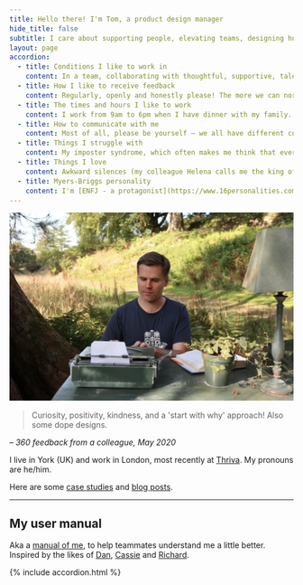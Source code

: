 ```yaml
---
title: Hello there! I'm Tom, a product design manager
hide_title: false
subtitle: I care about supporting people, elevating teams, designing human-centered products and shaping strategy.
layout: page
accordion: 
  - title: Conditions I like to work in
    content: In a team, collaborating with thoughtful, supportive, talented people. I like working remotely, but also get a buzz from the office environment and in-person chats. I like to be positive I've been told I'm always smiling at work – although I'm sure that's not true, and it's helpful to me to be honest if I'm feeling down. 
  - title: How I like to receive feedback
    content: Regularly, openly and honestly please! The more we can normalise this the better. I find the [COIN framework](https://www.mindtools.com/pages/article/COIN.htm) helpful.
  - title: The times and hours I like to work
    content: I work from 9am to 6pm when I have dinner with my family. All work devices etc are off beyond these times. I encourage others to do the same and I think leadership has an example to set, to help people achieve a good work-life balance and not burn out.
  - title: How to communicate with me
    content: Most of all, please be yourself – we all have different communication styles. But I'm also a sucker for a polite 'how are you?', please, thank you and light-hearted emojis. Slack's fine for simple, short messages, but for anything deeper or complicated I might suggest we have a proper chat. I may prefer to have a night's sleep before responding to something tricky. 
  - title: Things I struggle with
    content: My imposter syndrome, which often makes me think that everyone else knows better. I can get defensive during disagreements (did you know that's [hard-wired into our human brains?](https://podcasts.apple.com/gb/podcast/conflicted-is-there-a-route-to-better-disagreement-at-work/id1190000968?i=1000507995326)), but less so than I used to.
  - title: Things I love
    content: Awkward silences (my colleague Helena calls me the king of awkward silences) – I think they're such a helpful way to get other people to speak, particularly quieter members of a group. I also love other teammates contributing to the design process, whatever their role. And dad jokes.
  - title: Myers-Briggs personality
    content: I'm [ENFJ - a protagonist](https://www.16personalities.com/enfj-personality), although I reckon I'm on the border of extrovert and introvert (and Myers-Briggs is unreliable at best...) 
---
```


![Tom at a typewriter outside](/images/tom-typewriter.webp "Tom at a typewriter outside")

<div class="feature-block" markdown="1">

> Curiosity, positivity, kindness, and a 'start with why' approach! Also some dope designs.

– *360 feedback from a colleague, May 2020*

</div>

I live in York (UK) and work in London, most recently at [Thriva](https://thriva.co/). My pronouns are he/him. 

Here are some [case studies](/portfolio/) and [blog posts](/blog/).


<hr>

## <a name="user-manual"></a>My user manual

Aka a [manual of me](https://manualofme.co/), to help teammates understand me a little better. Inspired by the likes of [Dan](https://medium.com/@dasbarrett/a-user-manual-for-dan-d0a285874f72), [Cassie](https://medium.com/@cassierobinson/a-user-manual-for-me-d3a851fbc694) and [Richard](https://medium.com/@mcleanonline/helping-other-people-get-to-know-you-aa2dbff5c0f8).

{% include accordion.html %}
